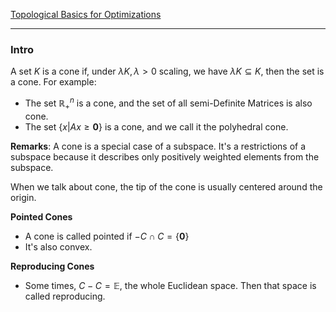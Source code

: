 [Topological Basics for Optimizations](Topological%20Basics%20for%20Optimizations.md)


---
### **Intro**

A set $K$ is a cone if, under $\lambda K, \lambda > 0$ scaling, we have $\lambda K\subseteq K$, then the set is a cone. For example: 

* The set $\mathbb{R}^n_+$ is a cone, and the set of all semi-Definite Matrices is also cone. 
* The set $\{x| Ax \ge \mathbf 0\}$ is a cone, and we call it the polyhedral cone. 


**Remarks**: 
A cone is a special case of a subspace. It's a restrictions of a subspace because it describes only positively weighted elements from the subspace. 

When we talk about cone, the tip of the cone is usually centered around the origin. 

**Pointed Cones**
* A cone is called pointed if $-C \cap C= \{\mathbf 0\}$
* It's also convex. 

**Reproducing Cones**
* Some times, $C - C = \mathbb E$, the whole Euclidean space. Then that space is called reproducing. 